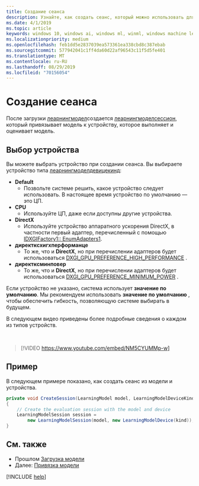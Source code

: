 ```yaml
---
title: Создание сеанса
description: Узнайте, как создать сеанс, который можно использовать для привязки модели к устройству, которое затем может запустить и оценить модель.
ms.date: 4/1/2019
ms.topic: article
keywords: windows 10, windows ai, windows ml, winml, windows machine learning
ms.localizationpriority: medium
ms.openlocfilehash: feb1dd5e2837039ea573361ea338cbd8c387ebab
ms.sourcegitcommit: 577942041c1ff4da60d22af96543c11f5d5fe401
ms.translationtype: MT
ms.contentlocale: ru-RU
ms.lasthandoff: 08/29/2019
ms.locfileid: "70156054"
---
```

# <a name="create-a-session"></a>Создание сеанса

После загрузки [леарнингмодел](https://docs.microsoft.com/uwp/api/windows.ai.machinelearning.learningmodel)создается [леарнингмоделсессион](https://docs.microsoft.com/uwp/api/windows.ai.machinelearning.learningmodelsession), который привязывает модель к устройству, которое выполняет и оценивает модель.

## <a name="choose-a-device"></a>Выбор устройства

Вы можете выбрать устройство при создании сеанса. Вы выбираете устройство типа [леарнингмоделдевицекинд](https://docs.microsoft.com/uwp/api/windows.ai.machinelearning.learningmodeldevicekind):

* **Default**
    * Позвольте системе решить, какое устройство следует использовать. В настоящее время устройство по умолчанию — это ЦП.
* **CPU**
    * Используйте ЦП, даже если доступны другие устройства.
* **DirectX**
    * Используйте устройство аппаратного ускорения DirectX, в частности первый адаптер, перечисленный с помощью [IDXGIFactory1:: EnumAdapters1](https://docs.microsoft.com/windows/desktop/api/dxgi/nf-dxgi-idxgifactory1-enumadapters1).
* **директксхигхперформанце**
    * То же, что и **DirectX**, но при перечислении адаптеров будет использоваться [DXGI_GPU_PREFERENCE_HIGH_PERFORMANCE](https://docs.microsoft.com/windows/desktop/api/dxgi1_6/ne-dxgi1_6-dxgi_gpu_preference) .
* **директксминповер**
    * То же, что и **DirectX**, но при перечислении адаптеров будет использоваться [DXGI_GPU_PREFERENCE_MINIMUM_POWER](https://docs.microsoft.com/windows/desktop/api/dxgi1_6/ne-dxgi1_6-dxgi_gpu_preference) .

Если устройство не указано, система использует **значение по умолчанию**. Мы рекомендуем использовать **значение по умолчанию** , чтобы обеспечить гибкость, позволяющую системе выбирать в будущем.

В следующем видео приведены более подробные сведения о каждом из типов устройств.

<br/>

> [!VIDEO https://www.youtube.com/embed/NM5CYUMMp-w]

## <a name="example"></a>Пример

В следующем примере показано, как создать сеанс из модели и устройства.

```cs
private void CreateSession(LearningModel model, LearningModelDeviceKind kind)
{
    // Create the evaluation session with the model and device
    LearningModelSession session =
        new LearningModelSession(model, new LearningModelDevice(kind));
}
```

## <a name="see-also"></a>См. также

* Прошлом [Загрузка модели](load-a-model.md)
* Далее: [Привязка модели](bind-a-model.md)

[!INCLUDE [help](../includes/get-help.md)]
